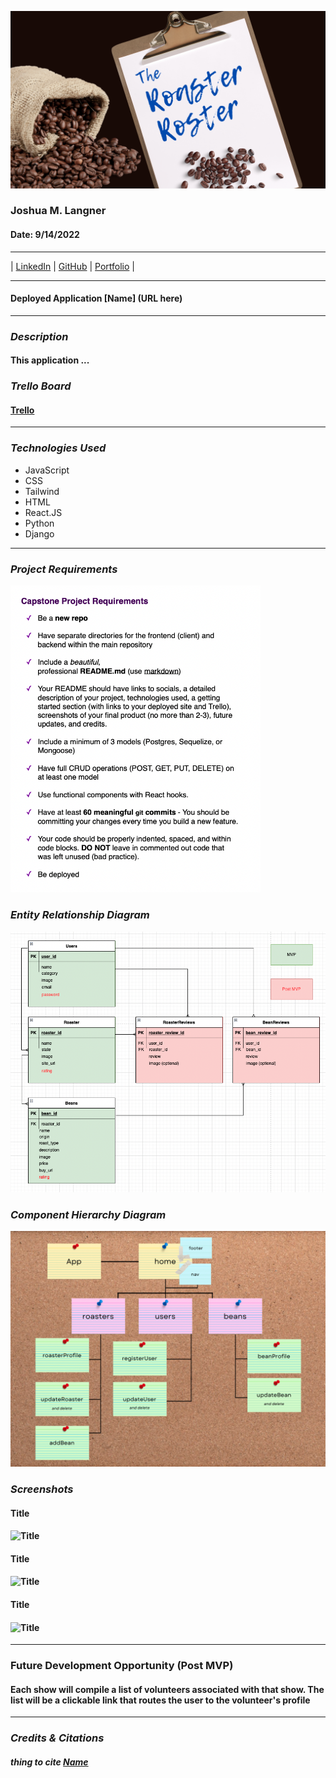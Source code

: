 ![header](/assets/Header_README.png)
### Joshua M. Langner
#### Date: 9/14/2022

---

| [LinkedIn](https://www.linkedin.com/in/josh-langner-48) | [GitHub](https://github.com/jlangner87) | [Portfolio](https://jlangner.herokuapp.com/) |

---

#### Deployed Application [Name] (URL here)

---

### **_Description_**

#### This application ...


### **_Trello Board_**

#### [Trello](https://trello.com/invite/b/95nVN1hO/35ebf9deab96d041ac13810f38896965/roaster-roster)

---

### **_Technologies Used_**

- JavaScript
- CSS
- Tailwind
- HTML
- React.JS
- Python
- Django

---

### **_Project Requirements_**

<img src="/assets/project_reqs.png" width=400px>


### **_Entity Relationship Diagram_**

<img src="/assets/erd.png" width=650px>

### **_Component Hierarchy Diagram_**

<img src="/assets/chd.png" width=650px>

### **_Screenshots_**

#### Title

#### ![Title](path)

#### Title

#### ![Title](path)
#### Title

#### ![Title](path)

---

### **Future Development Opportunity (Post MVP)**

#### Each show will compile a list of volunteers associated with that show. The list will be a clickable link that routes the user to the volunteer's profile




---

### _Credits & Citations_

##### thing to cite [Name](url)
